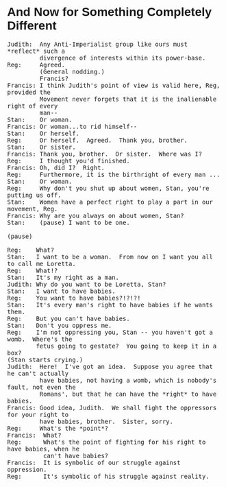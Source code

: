 <!-- <h1 align="center" style="font-family: Helvetica">I don't know what I'm doing.</h1>

<!-- https://blog.naver.com/PostView.nhn?blogId=clxk5226&logNo=220992863327&parentCategoryNo=&categoryNo=&viewDate=&isShowPopularPosts=false&from=postView -->
<!-- <p align="center">
  <a href="https://youtu.be/4yuVd_TBJBA">
    <img width="800" src="images/rS1JBZN.gif" />
  </a>
</p> -->

<!-- DJ Got us falling in sparklez tonight -->
<!-- <p align="center">
  <a href="https://youtu.be/cOT_OxGEv0c">
    <img width="800" src="images/Screenshot_20201231-013453_1.png" />
  </a>
</p>
 -->

<h1 align="left" style="font-family: Helvetica">And Now for Something Completely Different</h1>

<!-- Source: https://www.mit.edu/afs.new/sipb/user/ayshames/Python/LORETTA.PYTHON -->
<pre style="word-wrap: break-word; white-space: pre-wrap;">
Judith:  Any Anti-Imperialist group like ours must *reflect* such a
         divergence of interests within its power-base.
Reg:     Agreed.
         (General nodding.)
         Francis?
Francis: I think Judith's point of view is valid here, Reg, provided the
         Movement never forgets that it is the inalienable right of every
         man--
Stan:    Or woman.
Francis: Or woman...to rid himself--
Stan:    Or herself.
Reg:     Or herself.  Agreed.  Thank you, brother.
Stan:    Or sister.
Francis: Thank you, brother.  Or sister.  Where was I?
Reg:     I thought you'd finished.
Francis: Oh, did I?  Right.
Reg:     Furthermore, it is the birthright of every man ...
Stan:    Or woman.
Reg:     Why don't you shut up about women, Stan, you're putting us off.
Stan:    Women have a perfect right to play a part in our movement, Reg.
Francis: Why are you always on about women, Stan?
Stan:    (pause) I want to be one.

(pause)

Reg:    What?
Stan:   I want to be a woman.  From now on I want you all to call me Loretta.
Reg:    What!?
Stan:   It's my right as a man.
Judith: Why do you want to be Loretta, Stan?
Stan:   I want to have babies.
Reg:    You want to have babies?!?!?!
Stan:   It's every man's right to have babies if he wants them.
Reg:    But you can't have babies.
Stan:   Don't you oppress me.
Reg:    I'm not oppressing you, Stan -- you haven't got a womb.  Where's the
        fetus going to gestate?  You going to keep it in a box?
(Stan starts crying.)
Judith:  Here!  I've got an idea.  Suppose you agree that he can't actually
         have babies, not having a womb, which is nobody's fault, not even the
         Romans', but that he can have the *right* to have babies.
Francis: Good idea, Judith.  We shall fight the oppressors for your right to
         have babies, brother.  Sister, sorry.
Reg:     What's the *point*?
Francis:  What?
Reg:      What's the point of fighting for his right to have babies, when he
          can't have babies?
Francis:  It is symbolic of our struggle against oppression.
Reg:      It's symbolic of his struggle against reality.
</pre>
